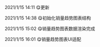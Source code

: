 2021/1/15   14:11 😋更新

2021/1/15   14:38 😋初始化销量趋势图表结构

2021/1/15   15:02 😋销量趋势图表数据渲染完成

2021/1/15   16:01 😋销量趋势图表UI适配